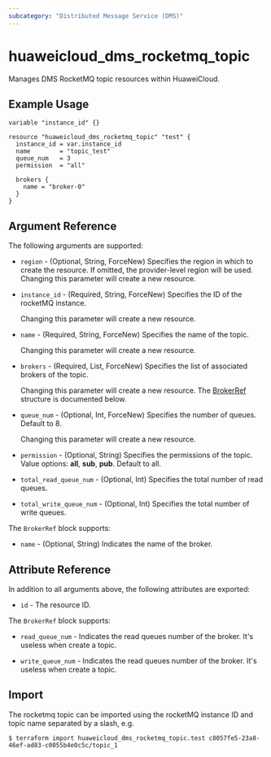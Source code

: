 ```yaml
---
subcategory: "Distributed Message Service (DMS)"
---
```


# huaweicloud_dms_rocketmq_topic

Manages DMS RocketMQ topic resources within HuaweiCloud.

## Example Usage

```hcl
variable "instance_id" {}

resource "huaweicloud_dms_rocketmq_topic" "test" {
  instance_id = var.instance_id
  name        = "topic_test"
  queue_num   = 3
  permission  = "all"

  brokers {
    name = "broker-0"
  }
}
```

## Argument Reference

The following arguments are supported:

* `region` - (Optional, String, ForceNew) Specifies the region in which to create the resource.
  If omitted, the provider-level region will be used. Changing this parameter will create a new resource.

* `instance_id` - (Required, String, ForceNew) Specifies the ID of the rocketMQ instance.

  Changing this parameter will create a new resource.

* `name` - (Required, String, ForceNew) Specifies the name of the topic.

  Changing this parameter will create a new resource.

* `brokers` - (Required, List, ForceNew) Specifies the list of associated brokers of the topic.

  Changing this parameter will create a new resource.
  The [BrokerRef](#DmsRocketMQTopic_BrokerRef) structure is documented below.

* `queue_num` - (Optional, Int, ForceNew) Specifies the number of queues. Default to 8.

  Changing this parameter will create a new resource.

* `permission` - (Optional, String) Specifies the permissions of the topic.
  Value options: **all**, **sub**, **pub**. Default to all.

* `total_read_queue_num` - (Optional, Int) Specifies the total number of read queues.

* `total_write_queue_num` - (Optional, Int) Specifies the total number of write queues.

<a name="DmsRocketMQTopic_BrokerRef"></a>
The `BrokerRef` block supports:

* `name` - (Optional, String) Indicates the name of the broker.

## Attribute Reference

In addition to all arguments above, the following attributes are exported:

* `id` - The resource ID.
  
<a name="DmsRocketMQTopic_BrokerRef"></a>
  The `BrokerRef` block supports:

* `read_queue_num` - Indicates the read queues number of the broker. It's useless when create a topic.

* `write_queue_num` - Indicates the read queues number of the broker. It's useless when create a topic.

## Import

The rocketmq topic can be imported using the rocketMQ instance ID and topic name separated by a slash, e.g.

```
$ terraform import huaweicloud_dms_rocketmq_topic.test c8057fe5-23a8-46ef-ad83-c0055b4e0c5c/topic_1
```
